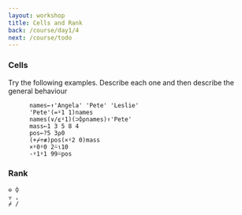```yaml
---
layout: workshop
title: Cells and Rank
back: /course/day1/4
next: /course/todo
---
```


### Cells

Try the following examples. Describe each one and then describe the general behaviour 

```APL
      names←↑'Angela' 'Pete' 'Leslie'
      'Pete'(=⍤1 1)names
      names(∨/⍷⍤1)(⊃⌽⍴names)↑'Pete'
      mass←1 3 5 8 4
      pos←?5 3⍴0
      (+⌿÷≢)pos(×⍤2 0)mass
      ×⍤0⍤0 2⍨⍳10
      -⍤1⍤1 99⍨pos
```

### Rank

```APL
⊖ ⌽
⍪ ,
⌿ /
```